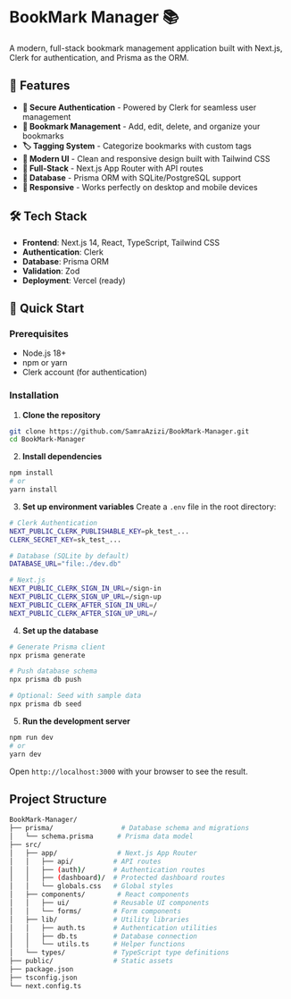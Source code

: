 # BookMark Manager 📚

A modern, full-stack bookmark management application built with Next.js, Clerk for authentication, and Prisma as the ORM.

## 🌟 Features

- **🔐 Secure Authentication** - Powered by Clerk for seamless user management
- **📖 Bookmark Management** - Add, edit, delete, and organize your bookmarks
- **🏷️ Tagging System** - Categorize bookmarks with custom tags
- **🎨 Modern UI** - Clean and responsive design built with Tailwind CSS
- **🚀 Full-Stack** - Next.js App Router with API routes
- **💾 Database** - Prisma ORM with SQLite/PostgreSQL support
- **📱 Responsive** - Works perfectly on desktop and mobile devices

## 🛠️ Tech Stack

- **Frontend**: Next.js 14, React, TypeScript, Tailwind CSS
- **Authentication**: Clerk
- **Database**: Prisma ORM
- **Validation**: Zod
- **Deployment**: Vercel (ready)

## 🚀 Quick Start

### Prerequisites
- Node.js 18+ 
- npm or yarn
- Clerk account (for authentication)

### Installation

1. **Clone the repository**
```bash
git clone https://github.com/SamraAzizi/BookMark-Manager.git
cd BookMark-Manager

```
2. **Install dependencies**
```bash
npm install
# or
yarn install
```
3. **Set up environment variables**
Create a `.env` file in the root directory:
```bash
# Clerk Authentication
NEXT_PUBLIC_CLERK_PUBLISHABLE_KEY=pk_test_...
CLERK_SECRET_KEY=sk_test_...

# Database (SQLite by default)
DATABASE_URL="file:./dev.db"

# Next.js
NEXT_PUBLIC_CLERK_SIGN_IN_URL=/sign-in
NEXT_PUBLIC_CLERK_SIGN_UP_URL=/sign-up
NEXT_PUBLIC_CLERK_AFTER_SIGN_IN_URL=/
NEXT_PUBLIC_CLERK_AFTER_SIGN_UP_URL=/
```

4. **Set up the database**

```bash
# Generate Prisma client
npx prisma generate

# Push database schema
npx prisma db push

# Optional: Seed with sample data
npx prisma db seed
```
5. **Run the development server**
```bash
npm run dev
# or
yarn dev
```

Open `http://localhost:3000` with your browser to see the result.

## Project Structure
```bash
BookMark-Manager/
├── prisma/                 # Database schema and migrations
│   └── schema.prisma      # Prisma data model
├── src/
│   ├── app/               # Next.js App Router
│   │   ├── api/          # API routes
│   │   ├── (auth)/       # Authentication routes
│   │   ├── (dashboard)/  # Protected dashboard routes
│   │   └── globals.css   # Global styles
│   ├── components/        # React components
│   │   ├── ui/           # Reusable UI components
│   │   └── forms/        # Form components
│   ├── lib/              # Utility libraries
│   │   ├── auth.ts       # Authentication utilities
│   │   ├── db.ts         # Database connection
│   │   └── utils.ts      # Helper functions
│   └── types/            # TypeScript type definitions
├── public/               # Static assets
├── package.json
├── tsconfig.json
└── next.config.ts
```
